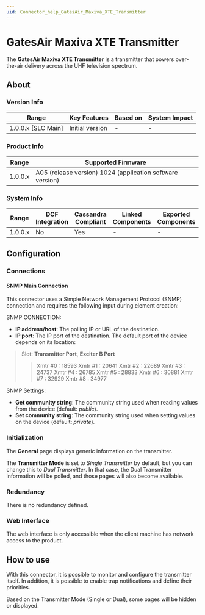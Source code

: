```yaml
---
uid: Connector_help_GatesAir_Maxiva_XTE_Transmitter
---
```


# GatesAir Maxiva XTE Transmitter

The **GatesAir Maxiva XTE Transmitter** is a transmitter that powers over-the-air delivery across the UHF television spectrum.

## About

### Version Info

| Range                | Key Features     | Based on     | System Impact     |
|----------------------|------------------|--------------|-------------------|
| 1.0.0.x [SLC Main]   | Initial version  | -            | -                 |

### Product Info

| Range     | Supported Firmware                                        |
|-----------|-----------------------------------------------------------|
| 1.0.0.x   | A05 (release version) 1024 (application software version) |

### System Info

| Range     | DCF Integration     | Cassandra Compliant     | Linked Components     | Exported Components     |
|-----------|---------------------|-------------------------|-----------------------|-------------------------|
| 1.0.0.x   | No                  | Yes                     | -                     | -                       |

## Configuration

### Connections

#### SNMP Main Connection

This connector uses a Simple Network Management Protocol (SNMP) connection and requires the following input during element creation:

SNMP CONNECTION:

- **IP address/host**: The polling IP or URL of the destination.
- **IP port**: The IP port of the destination. The default port of the device depends on its location:

> Slot: **Transmitter Port**, **Exciter B Port**
>
> > Xmtr \#0 : 18593
> > Xmtr \#1 : 20641
> > Xmtr \#2 : 22689
> > Xmtr \#3 : 24737
> > Xmtr \#4 : 26785
> > Xmtr \#5 : 28833
> > Xmtr \#6 : 30881
> > Xmtr \#7 : 32929
> > Xmtr \#8 : 34977

SNMP Settings:

- **Get community string**: The community string used when reading values from the device (default: *public*).
- **Set community string**: The community string used when setting values on the device (default: *private*).

### Initialization

The **General** page displays generic information on the transmitter.

The **Transmitter Mode** is set to *Single Transmitter* by default, but you can change this to *Dual Transmitter*. In that case, the Dual Transmitter information will be polled, and those pages will also become available.

### Redundancy

There is no redundancy defined.

### Web Interface

The web interface is only accessible when the client machine has network access to the product.

## How to use

With this connector, it is possible to monitor and configure the transmitter itself. In addition, it is possible to enable trap notifications and define their priorities.

Based on the Transmitter Mode (Single or Dual), some pages will be hidden or displayed.
